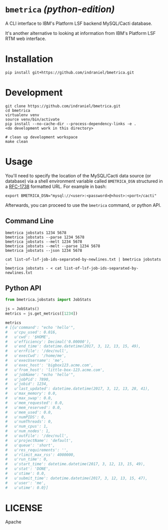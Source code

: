 # `bmetrica` _(python-edition)_

A CLI interface to IBM's Platform LSF backend MySQL/Cacti database.

It's another alternative to looking at information from IBM's Platform LSF RTM web interface.

# Installation

    pip install git+https://github.com/indraniel/bmetrica.git

# Development

    git clone https://github.com/indraniel/bmetrica.git
    cd bmetrica
    virtualenv venv
    source venv/bin/activate
    pip install --no-cache-dir --process-dependency-links -e .
    <do development work in this directory>

    # clean up development workspace
    make clean

# Usage

You'll need to specify the location of the MySQL/Cacti data source (or database) via a shell environment variable called `BMETRICA_DSN` structured in a [RFC-1738][0] formatted URL.  For example in bash:

    export BMETRICA_DSN="mysql://<user>:<password>@<host>:<port>/cacti"
    
Afterwards, you can proceed to use the `bmetrica` command, or python API.

## Command Line

    bmetrica jobstats 1234 5678
    bmetrica jobstats --parse 1234 5678
    bmetrica jobstats --melt 1234 5678
    bmetrica jobstats --melt --parse 1234 5678
    bmetrica jobstats --json 1234 5678

    cat list-of-lsf-job-ids-separated-by-newlines.txt | bmetrica jobstats -
    bmetrica jobstats - < cat list-of-lsf-job-ids-separated-by-newlines.txt 

## Python API

```python
from bmetrica.jobstats import JobStats

js = JobStats()
metrics = js.get_metrics([1234])

metrics
# [{u'command': "echo 'hello'",
#   u'cpu_used': 0.016,
#   u'cwd': '$HOME',
#   u'efficiency': Decimal('0.00000'),
#   u'end_time': datetime.datetime(2017, 3, 12, 13, 15, 49),
#   u'errFile': '/dev/null',
#   u'execCwd': '/home/me',
#   u'execUsername': 'me',
#   u'exec_host': 'bigbox123.acme.com',
#   u'from_host': 'little-box-123.acme.com',
#   u'jobName': "echo 'hello'",
#   u'jobPid': 7890,
#   u'jobid': 1234,
#   u'last_updated': datetime.datetime(2017, 3, 12, 13, 28, 41),
#   u'max_memory': 0.0,
#   u'max_swap': 0.0,
#   u'mem_requested': 0.0,
#   u'mem_reserved': 0.0,
#   u'mem_used': 0.0,
#   u'numPIDS': 0,
#   u'numThreads': 0,
#   u'num_cpus': 1,
#   u'num_nodes': 1,
#   u'outFile': '/dev/null',
#   u'projectName': 'default',
#   u'queue': 'short',
#   u'res_requirements': '',
#   u'rlimit_max_rss': 4000000,
#   u'run_time': 0,
#   u'start_time': datetime.datetime(2017, 3, 12, 13, 15, 49),
#   u'stat': 'DONE',
#   u'stime': 0.0,
#   u'submit_time': datetime.datetime(2017, 3, 12, 13, 15, 47),
#   u'user': 'me',
#   u'utime': 0.0}]
```

# LICENSE

Apache

[0]: https://www.ietf.org/rfc/rfc1738.txt
